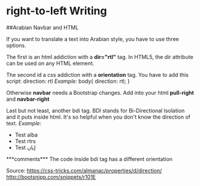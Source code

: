 # right-to-left Writing
##Arabian Navbar and HTML

If you want to translate a text into Arabian style, you have to use three options.

The first is an html addiction with a **dir="rtl"** tag.
In HTML5, the dir attribute can be used on any HTML element.

The second id a css addiction with a **orientation** tag. You have to add this script:
 direction: rtl
*Example:*
body{
  direction: rtl;
}

Otherwise **navbar** needs a Bootstrap changes.
Add into your html **pull-right** and **navbar-right**

Last but not least, another bdi tag.
BDI stands for Bi-Directional Isolation and it puts inside html. It's so helpful when you don't know the direction of text.
*Example:*
<ul>
 <li>Test <bdi>alba</bdi></li>
 <li>Test <bdi>rtrs</bdi></li>
 <li>Test <bdi>إيان</bdi></li>
</ul>
***comments***
The code inside bdi tag has a different orientation

Source:
https://css-tricks.com/almanac/properties/d/direction/
http://bootsnipp.com/snippets/r101E
